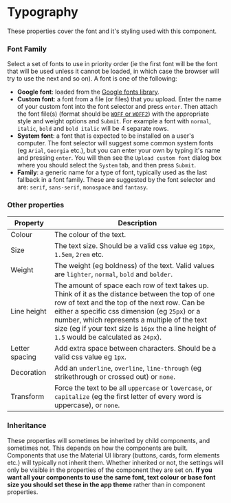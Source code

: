 # Typography

These properties cover the font and it's styling used with this component.

### Font Family
Select a set of fonts to use in priority order (ie the first font will be the font that will be used unless it cannot be loaded, in which case the browser will try to use the next and so on). A font is one of the following:
* **Google font**: loaded from the [Google fonts library](https://fonts.google.com/).
* **Custom font**: a font from a file (or files) that you upload. Enter the name of your custom font into the font selector and press `enter`. Then attach the font file(s) (format should be [`WOFF` or `WOFF2`](https://developer.mozilla.org/en-US/docs/Web/CSS/CSS_fonts/WOFF)) with the appropriate style and weight options and `Submit`. For example a font with `normal`, `italic`, `bold` and `bold italic` will be 4 separate rows.
* **System font**: a font that is expected to be installed on a user's computer. The font selector will suggest some common system fonts (eg `Arial`, `Georgia` etc.), but you can enter your own by typing it's name and pressing `enter`. You will then see the `Upload custom font` dialog box where you should select the `System` tab, and then press `Submit`.
* **Family**: a generic name for a type of font, typically used as the last fallback in a font family. These are suggested by the font selector and are: `serif`, `sans-serif`, `monospace` and `fantasy`.

### Other properties
| Property | Description |
| - | - |
| Colour | The colour of the text. |
| Size | The text size. Should be a valid css value eg `16px`, `1.5em`, `2rem` etc. |
| Weight | The weight (eg boldness) of the text. Valid values are `lighter`, `normal`, `bold` and `bolder`. |
| Line height | The amount of space each row of text takes up. Think of it as the distance between the top of one row of text and the top of the next row. Can be either a specific css dimension (eg `25px`) or a number, which represents a multiple of the text size (eg if your text size is `16px` the a line height of `1.5` would be calculated as `24px`). |
| Letter spacing | Add extra space between characters. Should be a valid css value eg `1px`. |
| Decoration | Add an `underline`, `overline`, `line-through` (eg strikethrough or crossed out) or `none`. |
| Transform | Force the text to be all `uppercase` or `lowercase`, or `capitalize` (eg the first letter of every word is uppercase), or `none`. |

### Inheritance
These properties will sometimes be inherited by child components, and sometimes not. This depends on how the components are built. Components that use the Material UI library (buttons, cards, form elements etc.) will typically not inherit them. Whether inherited or not, the settings will only be visible in the properties of the component they are set on. **If you want all your components to use the same font, text colour or base font size you should set these in the app theme** rather than in component properties.